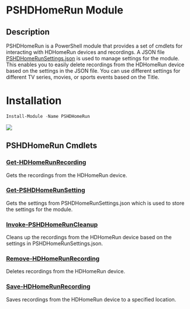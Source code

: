 # PSHDHomeRun Module

## Description

PSHDHomeRun is a PowerShell module that provides a set of cmdlets for interacting with HDHomeRun devices and recordings.
A JSON file [PSHDHomeRunSettings.json](/PSHDHomeRunSettings.json) is used to manage settings for the module.
This enables you to easily delete recordings from the HDHomeRun device based on the settings in the JSON file.
You can use different settings for different TV series, movies, or sports events based on the Title.

# Installation
```powershell
Install-Module -Name PSHDHomeRun
```

![](https://gist.githubusercontent.com/RobBiddle/47d86620051190b77f0b0df14503a732/raw/7c85562daa123afb86a5c9ff8cdccd6a0e53c00e/PSHDHomeRun_Demo.svg)

## PSHDHomeRun Cmdlets

### [Get-HDHomeRunRecording](/help/Get-HDHomeRunRecording.md)

Gets the recordings from the HDHomeRun device.

### [Get-PSHDHomeRunSetting](/help/Get-PSHDHomeRunSetting.md)

Gets the settings from PSHDHomeRunSettings.json which is used to store the settings for the module.

### [Invoke-PSHDHomeRunCleanup](/help/Invoke-PSHDHomeRunCleanup.md)

Cleans up the recordings from the HDHomeRun device based on the settings in PSHDHomeRunSettings.json.

### [Remove-HDHomeRunRecording](/help/Remove-HDHomeRunRecording.md)

Deletes recordings from the HDHomeRun device.

### [Save-HDHomeRunRecording](/help/Save-HDHomeRunRecording.md)

Saves recordings from the HDHomeRun device to a specified location.
